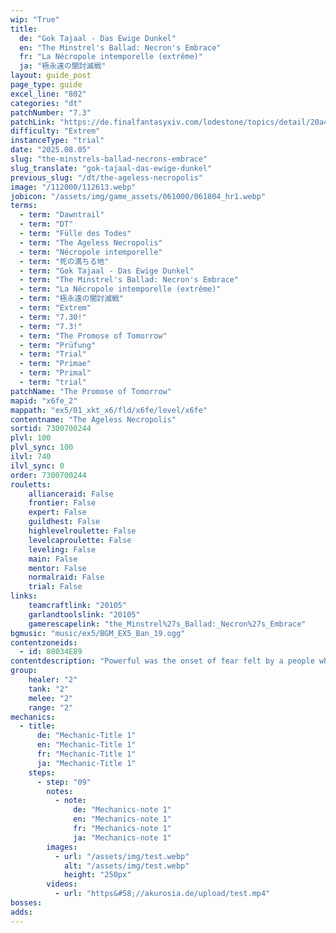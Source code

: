 ```yaml
---
wip: "True"
title:
  de: "Gok Tajaal - Das Ewige Dunkel"
  en: "The Minstrel's Ballad: Necron's Embrace"
  fr: "La Nécropole intemporelle (extrême)"
  ja: "極永遠の闇討滅戦"
layout: guide_post
page_type: guide
excel_line: "802"
categories: "dt"
patchNumber: "7.3"
patchLink: "https://de.finalfantasyxiv.com/lodestone/topics/detail/20a4ee7db3718a9ad232eb88b46812d27d717996"
difficulty: "Extrem"
instanceType: "trial"
date: "2025.08.05"
slug: "the-minstrels-ballad-necrons-embrace"
slug_translate: "gok-tajaal-das-ewige-dunkel"
previous_slug: "/dt/the-ageless-necropolis"
image: "/112000/112613.webp"
jobicon: "/assets/img/game_assets/061000/061804_hr1.webp"
terms:
  - term: "Dawntrail"
  - term: "DT"
  - term: "Fülle des Todes"
  - term: "The Ageless Necropolis"
  - term: "Nécropole intemporelle"
  - term: "死の満ちる地"
  - term: "Gok Tajaal - Das Ewige Dunkel"
  - term: "The Minstrel's Ballad: Necron's Embrace"
  - term: "La Nécropole intemporelle (extrême)"
  - term: "極永遠の闇討滅戦"
  - term: "Extrem"
  - term: "7.30!"
  - term: "7.3!"
  - term: "The Promose of Tomorrow"
  - term: "Prüfung"
  - term: "Trial"
  - term: "Primae"
  - term: "Primal"
  - term: "trial"
patchName: "The Promose of Tomorrow"
mapid: "x6fe_2"
mappath: "ex5/01_xkt_x6/fld/x6fe/level/x6fe"
contentname: "The Ageless Necropolis"
sortid: 7300700244
plvl: 100
plvl_sync: 100
ilvl: 740
ilvl_sync: 0
order: 7300700244
rouletts:
    allianceraid: False
    frontier: False
    expert: False
    guildhest: False
    highlevelroulette: False
    levelcaproulette: False
    leveling: False
    main: False
    mentor: False
    normalraid: False
    trial: False
links:
    teamcraftlink: "20105"
    garlandtoolslink: "20105"
    gamerescapelink: "the_Minstrel%27s_Ballad:_Necron%27s_Embrace"
bgmusic: "music/ex5/BGM_EX5_Ban_19.ogg"
contentzoneids:
  - id: 80034E89
contentdescription: "Powerful was the onset of fear felt by a people who had long escaped death's mournful memories. And powerful was the entity which that fear begat. And yet, the minstrel muses, how much more powerful still would the primal be were it fed upon the dread of its summoner─a child genius who felt the hand of death close ever tighter upon his shoulder every day of his disease-ravaged life? The horror of that beleaguered heart begins to infect your own as the first chilling notes of the song pour forth from somber lips..."
group:
    healer: "2"
    tank: "2"
    melee: "2"
    range: "2"
mechanics:
  - title:
      de: "Mechanic-Title 1"
      en: "Mechanic-Title 1"
      fr: "Mechanic-Title 1"
      ja: "Mechanic-Title 1"
    steps:
      - step: "09"
        notes:
          - note:
              de: "Mechanics-note 1"
              en: "Mechanics-note 1"
              fr: "Mechanics-note 1"
              ja: "Mechanics-note 1"
        images:
          - url: "/assets/img/test.webp"
            alt: "/assets/img/test.webp"
            height: "250px"
        videos:
          - url: "https&#58;//akurosia.de/upload/test.mp4"
bosses:
adds:
---
```

